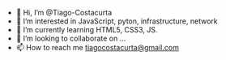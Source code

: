 - 👋 Hi, I’m @Tiago-Costacurta
- 👀 I’m interested in JavaScript, pyton, infrastructure, network
- 🌱 I’m currently learning HTML5, CSS3, JS.
- 💞️ I’m looking to collaborate on ...
- 📫 How to reach me tiagocostacurta@gmail.com

<!---
Tiago-Costacurta/Tiago-Costacurta is a ✨ special ✨ repository because its `README.md` (this file) appears on your GitHub profile.
You can click the Preview link to take a look at your changes.
--->
